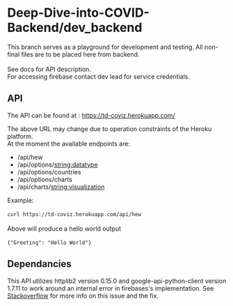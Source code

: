 # Deep-Dive-into-COVID-Backend/dev_backend
This branch serves as a playground for development and testing. All non-final files are to be placed here from
backend.<br /> <br />
See docs for API description. <br />
For accessing firebase contact dev lead for service credentials. <br />
## API 

The API can be found at : https://td-coviz.herokuapp.com/ <br />

The above URL may change due to operation constraints of the Heroku platform.<br />
At the moment the available endpoints are:
* /api/hew
* /api/options/<string:datatype>
* /api/options/countries
* /api/options/charts
* /api/charts/<string:visualization>

Example:<br /><br />
`curl https://td-coviz.herokuapp.com/api/hew`<br /><br />
Above will produce a hello world output <br /><br />
`{"Greeting": "Hello World"}`



## Dependancies

This API utilizes httplib2 version 0.15.0 and google-api-python-client version 1.7.11 to work around an internal error in firebases's implementation.
See [Stackoverflow](shorturl.at/hiF89) for more info on this issue and the fix.

 
